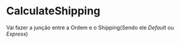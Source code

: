 # CalculateShipping

Vai fazer a junção entre a Ordem e o Shipping(Sendo ele *Default* ou *Express*)